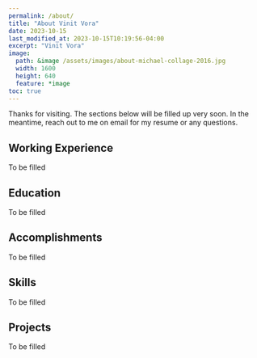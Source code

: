```yaml
---
permalink: /about/
title: "About Vinit Vora"
date: 2023-10-15
last_modified_at: 2023-10-15T10:19:56-04:00
excerpt: "Vinit Vora"
image:
  path: &image /assets/images/about-michael-collage-2016.jpg
  width: 1600
  height: 640
  feature: *image
toc: true
---
```


Thanks for visiting. The sections below will be filled up very soon. In the meantime, reach out to me on email for my resume or any questions.

## Working Experience

To be filled

## Education

To be filled

## Accomplishments

To be filled

## Skills

To be filled

## Projects

To be filled